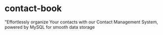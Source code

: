 # contact-book
"Effortlessly organize  Your contacts with our Contact Management System, powered by MySQL for smooth data storage
